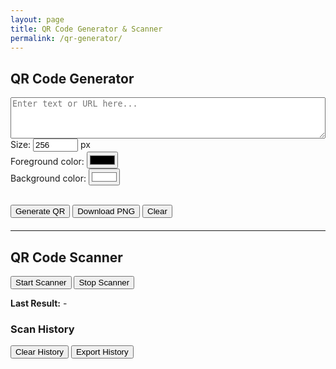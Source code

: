 ```yaml
---
layout: page
title: QR Code Generator & Scanner
permalink: /qr-generator/
---
```


## QR Code Generator

<textarea id="qr-input" rows="4" style="width:100%" placeholder="Enter text or URL here..."></textarea>

<label>
  Size:
  <input type="number" id="qr-size" value="256" min="100" max="1024" /> px
</label>
<br>
<label>
  Foreground color:
  <input type="color" id="qr-color" value="#000000" />
</label>
<br>
<label>
  Background color:
  <input type="color" id="qr-bg" value="#ffffff" />
</label>
<br><br>

<button onclick="generateQR()">Generate QR</button>
<button onclick="downloadQR()">Download PNG</button>
<button onclick="clearQR()">Clear</button>

<div id="qr-container" style="margin-top:20px;"></div>

<hr>

## QR Code Scanner

<button onclick="startScanner()">Start Scanner</button>
<button onclick="stopScanner()">Stop Scanner</button>
<p><strong>Last Result:</strong> <span id="scan-result">-</span></p>

<div id="reader" style="width:100%; max-width:400px;"></div>

<h3>Scan History</h3>
<ul id="scan-history"></ul>
<button onclick="clearHistory()">Clear History</button>
<button onclick="exportHistory()">Export History</button>

<!-- QRCode.js -->
<script src="https://cdn.jsdelivr.net/npm/qrcodejs@1.0.0/qrcode.min.js"></script>

<!-- Html5 QR Code Scanner -->
<script src="https://unpkg.com/html5-qrcode" type="text/javascript"></script>

<script>
  let qr;
  let html5QrCode;
  let historyList = JSON.parse(localStorage.getItem("qrScanHistory")) || [];

  function generateQR() {
    const container = document.getElementById("qr-container");
    const text = document.getElementById("qr-input").value;
    const size = parseInt(document.getElementById("qr-size").value);
    const color = document.getElementById("qr-color").value;
    const bg = document.getElementById("qr-bg").value;

    if (!text.trim()) {
      alert("Please enter some text.");
      return;
    }

    container.innerHTML = "";
    qr = new QRCode(container, {
      text: text,
      width: size,
      height: size,
      colorDark: color,
      colorLight: bg,
      correctLevel: QRCode.CorrectLevel.H,
    });
  }

  function downloadQR() {
    if (!qr) {
      alert("Generate a QR code first.");
      return;
    }
    const canvas = document.querySelector("#qr-container canvas");
    if (canvas) {
      const link = document.createElement("a");
      link.download = "qr-code.png";
      link.href = canvas.toDataURL("image/png");
      link.click();
    } else {
      alert("Failed to find QR canvas.");
    }
  }

  function clearQR() {
    document.getElementById("qr-container").innerHTML = "";
    qr = null;
  }

  function startScanner() {
    const resultElement = document.getElementById("scan-result");
    html5QrCode = new Html5Qrcode("reader");
    Html5Qrcode.getCameras().then(devices => {
      if (devices && devices.length) {
        const cameraId = devices[0].id;
        html5QrCode.start(
          cameraId,
          { fps: 10, qrbox: 250 },
          qrCodeMessage => {
            resultElement.textContent = qrCodeMessage;
            addToHistory(qrCodeMessage);
            stopScanner();
          },
          errorMessage => {
            console.warn("QR scan error:", errorMessage);
          }
        );
      }
    }).catch(err => {
      alert("Camera access denied or not supported.");
    });
  }

  function stopScanner() {
    if (html5QrCode) {
      html5QrCode.stop().then(() => {
        html5QrCode.clear();
        html5QrCode = null;
      }).catch(err => console.error("Stop scanner error:", err));
    }
  }

  function addToHistory(text) {
    if (!text || historyList.includes(text)) return;
    historyList.push(text);
    localStorage.setItem("qrScanHistory", JSON.stringify(historyList));
    updateHistoryUI();
  }

  function updateHistoryUI() {
    const ul = document.getElementById("scan-history");
    ul.innerHTML = "";
    historyList.forEach(entry => {
      const li = document.createElement("li");
      li.textContent = entry;
      ul.appendChild(li);
    });
  }

  function clearHistory() {
    if (confirm("Are you sure you want to clear history?")) {
      historyList = [];
      localStorage.removeItem("qrScanHistory");
      updateHistoryUI();
    }
  }

  function exportHistory() {
    if (!historyList.length) {
      alert("No history to export.");
      return;
    }
    const blob = new Blob([historyList.join("\n")], { type: "text/plain" });
    const link = document.createElement("a");
    link.href = URL.createObjectURL(blob);
    link.download = "qr-scan-history.txt";
    link.click();
  }

  // On load
  updateHistoryUI();
</script>
